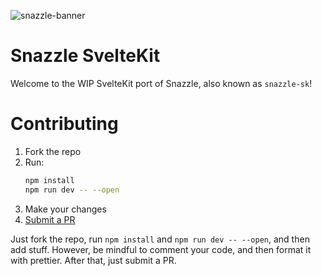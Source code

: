 ![snazzle-banner](https://github.com/SnarpleDev/snazzle-sk/assets/31410740/c05f85b9-3fea-48ea-8ce3-33df6a925566)
# Snazzle SvelteKit

Welcome to the WIP SvelteKit port of Snazzle, also known as `snazzle-sk`!

# Contributing

1. Fork the repo
2. Run:
   ```bash
   npm install
   npm run dev -- --open
   ```
3. Make your changes
4. [Submit a PR](https://github.com/redstone-dev/snazzle-sk/pulls?q=is%3Apr+is%3Aopen+sort%3Aupdated-desc)

Just fork the repo, run `npm install` and `npm run dev -- --open`, and then add stuff. However, be mindful to comment your code, and then format it with prettier. After that, just submit a PR.

